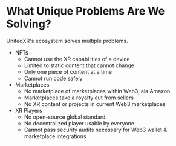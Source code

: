 # What Unique Problems Are We Solving?

UnitedXR's ecosystem solves multiple problems.

* NFTs
  * Cannot use the XR capabilities of a device
  * Limited to static content that cannot change
  * Only one piece of content at a time
  * Cannot run code safely
* Marketplaces
  * No marketplace of marketplaces within Web3, ala Amazon
  * Marketplaces take a royalty cut from sellers
  * No XR content or projects in current Web3 marketplaces
* XR Players
  * No open-source global standard
  * No decentralized player usable by everyone
  * Cannot pass security audits necessary for Web3 wallet & marketplace integrations
